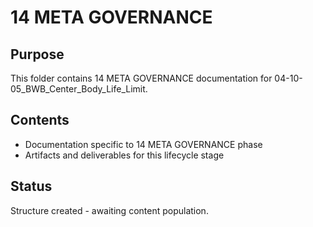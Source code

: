 # 14 META GOVERNANCE

## Purpose
This folder contains 14 META GOVERNANCE documentation for 04-10-05_BWB_Center_Body_Life_Limit.

## Contents
- Documentation specific to 14 META GOVERNANCE phase
- Artifacts and deliverables for this lifecycle stage

## Status
Structure created - awaiting content population.

